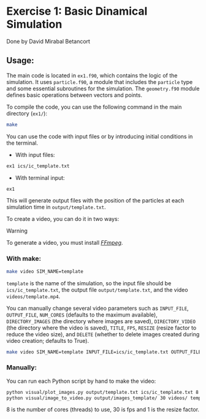 # Exercise 1: Basic Dinamical Simulation
Done by David Mirabal Betancort

## Usage:

The main code is located in `ex1.f90`, which contains the logic of the simulation. It uses `particle.f90`, a module that includes the `particle` type and some essential subroutines for the simulation. The `geometry.f90` module defines basic operations between vectors and points.

To compile the code, you can use the following command in the main directory (`ex1/`): 
```sh
make
```

You can use the code with input files or by introducing initial conditions in the terminal.

- With input files:
```sh
ex1 ics/ic_template.txt
```

- With terminal input:
```sh
ex1
```

This will generate output files with the position of the particles at each simulation time in `output/template.txt`.

To create a video, you can do it in two ways:
> [!WARNING]
> To generate a video, you must install [*FFmpeg*](https://www.ffmpeg.org/).

### With make:
```sh
make video SIM_NAME=template
``` 
`template` is the name of the simulation, so the input file should be `ics/ic_template.txt`, the output file `output/template.txt`, and the video `videos/template.mp4`.

You can manually change several video parameters such as `INPUT_FILE`, `OUTPUT_FILE`, `NUM_CORES` (defaults to the maximum available), `DIRECTORY_IMAGES` (the directory where images are saved), `DIRECTORY_VIDEO` (the directory where the video is saved), `TITLE`, `FPS`, `RESIZE` (resize factor to reduce the video size), and `DELETE` (whether to delete images created during video creation; defaults to True).
```sh
make video SIM_NAME=template INPUT_FILE=ics/ic_template.txt OUTPUT_FILE=output/template.txt NUM_CORES=8 DIRECTORY_IMAGES=output/images_template/ DIRECTORY_VIDEO=videos/ TITLE=template FPS=30 RESIZE=1
``` 

### Manually: 
You can run each Python script by hand to make the video:
```sh
python visual/plot_images.py output/template.txt ics/ic_template.txt 8
python visual/image_to_video.py output/images_template/ 30 videos/ template 1
```

8 is the number of cores (threads) to use, 30 is fps and 1 is the resize factor.

